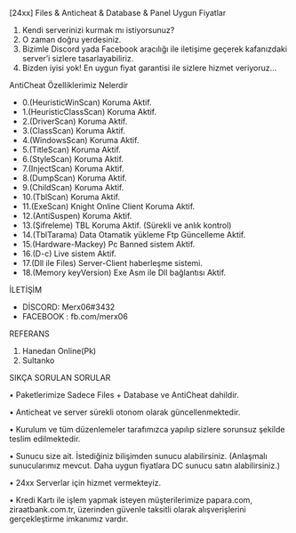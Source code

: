 [24xx] Files & Anticheat & Database & Panel Uygun Fiyatlar
1.	Kendi serverinizi kurmak mı istiyorsunuz?
2.	O zaman doğru yerdesiniz.
3.	Bizimle Discord yada Facebook aracılığı ile iletişime geçerek kafanızdaki server’i  sizlere tasarlayabiliriz.
4.	Bizden iyisi yok! En uygun fiyat garantisi ile sizlere hizmet veriyoruz…

AntiCheat Özelliklerimiz Nelerdir
-   0.(HeuristicWinScan) Koruma Aktif. 
-   1.(HeuristicClassScan) Koruma Aktif. 
-   2.(DriverScan) Koruma Aktif.
-   3.(ClassScan) Koruma Aktif.
-   4.(WindowsScan) Koruma Aktif. 
-   5.(TitleScan) Koruma Aktif. 
-   6.(StyleScan) Koruma Aktif. 
-   7.(InjectScan) Koruma Aktif. 
-   8.(DumpScan) Koruma Aktif. 
-   9.(ChildScan) Koruma Aktif. 
-   10.(TblScan) Koruma Aktif. 
-   11.(ExeScan) Knight Online Client Koruma Aktif.
-   12.(AntiSuspen) Koruma Aktif. 
-   13.(Şifreleme) TBL Koruma Aktif. (Sürekli ve anlık kontrol)
-   14.(TblTarama) Data Otamatik yükleme Ftp Güncelleme Aktif.
-   15.(Hardware-Mackey) Pc Banned sistem Aktif.
-   16.(D-c) Live sistem Aktif.
-   17.(Dll ile Files) Server-Client haberleşme sistemi.
-   18.(Memory keyVersion) Exe Asm ile Dll bağlantısı Aktif.

İLETİŞİM
+ DİSCORD: Merx06#3432
+ FACEBOOK : fb.com/merx06

REFERANS
1.	Hanedan Online(Pk)
2.	Sultanko 


SIKÇA SORULAN SORULAR

•	Paketlerimize Sadece Files + Database ve AntiCheat dahildir.

•	Anticheat ve server sürekli otonom olarak güncellenmektedir.

•	Kurulum ve tüm düzenlemeler tarafımızca yapılıp sizlere sorunsuz şekilde teslim edilmektedir.

•	Sunucu size ait. İstediğiniz bilişimden sunucu alabilirsiniz. (Anlaşmalı sunucularımız mevcut. Daha uygun fiyatlara DC sunucu satın alabilirsiniz.)

•	24xx Serverlar için hizmet vermekteyiz.

•	Kredi Kartı ile işlem yapmak isteyen müşterilerimize papara.com, ziraatbank.com.tr, üzerinden güvenle taksitli olarak alışverişlerini gerçekleştirme imkanımız vardır.


